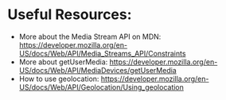 # Useful Resources: 

- More about the Media Stream API on MDN: https://developer.mozilla.org/en-US/docs/Web/API/Media_Streams_API/Constraints
- More about getUserMedia: https://developer.mozilla.org/en-US/docs/Web/API/MediaDevices/getUserMedia
- How to use geolocation: https://developer.mozilla.org/en-US/docs/Web/API/Geolocation/Using_geolocation